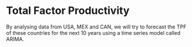 # Total Factor Productivity
By analysing data from USA, MEX and CAN, we will try to forecast the TPF of these countries for the next 10 years using a time series model called ARIMA.
